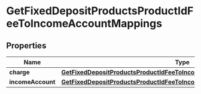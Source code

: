 

# GetFixedDepositProductsProductIdFeeToIncomeAccountMappings

## Properties

Name | Type | Description | Notes
------------ | ------------- | ------------- | -------------
**charge** | [**GetFixedDepositProductsProductIdFeeToIncomeAccountMappingsCharge**](GetFixedDepositProductsProductIdFeeToIncomeAccountMappingsCharge.md) |  |  [optional]
**incomeAccount** | [**GetFixedDepositProductsProductIdFeeToIncomeAccountMappingsIncomeAccount**](GetFixedDepositProductsProductIdFeeToIncomeAccountMappingsIncomeAccount.md) |  |  [optional]



